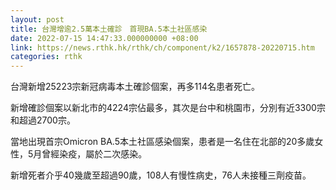 ```yaml
---
layout: post
title: 台灣增逾2.5萬本土確診　首現BA.5本土社區感染
date: 2022-07-15 14:47:33.000000000 +08:00
link: https://news.rthk.hk/rthk/ch/component/k2/1657878-20220715.htm
categories: rthk
---
```


台灣新增25223宗新冠病毒本土確診個案，再多114名患者死亡。

新增確診個案以新北市的4224宗佔最多，其次是台中和桃園市，分別有近3300宗和超過2700宗。

當地出現首宗Omicron BA.5本土社區感染個案，患者是一名住在北部的20多歲女性，5月曾經染疫，屬於二次感染。

新增死者介乎40幾歲至超過90歲，108人有慢性病史，76人未接種三劑疫苗。

